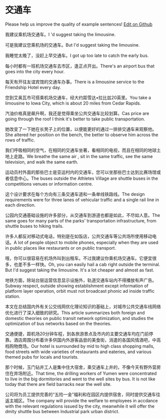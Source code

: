 # 交通车

Please help us improve the quality of example sentences! [Edit on Github](https://github.com/jiyushe/jiyu-example-sentence-source/blob/main/chinese/jiaotongche.md)

<p><span class="chinese">我建议乘机场交通车。</span><span class="english">I 'd suggest taking the limousine.</span></p>

<p><span class="chinese">可是我建议您乘机场的交通车。</span><span class="english">But I'd suggest taking the limousine.</span></p>

<p><span class="chinese">我睡觉太晚了，没赶上早交通车。</span><span class="english">I got up too late to catch the early bus.</span></p>

<p><span class="chinese">每小时都有一班机场交通车去市区，逢正点开出。</span><span class="english">There's an airport bus that goes into the city every hour.</span></p>

<p><span class="chinese">每天有开往友谊宾馆的交通车办事。</span><span class="english">There is a limousine service to the Friendship Hotel every day.</span></p>

<p><span class="chinese">您到艾奥瓦市可搭乘机场交通车，经大约距雪达•拉比兹20英里。</span><span class="english">You take a limousine to Iowa City, which is about 20 miles from Cedar Rapids.</span></p>

<p><span class="chinese">汽油价格真是飙升啊，我还是觉得乘坐公共交通车比较划算。</span><span class="english">Cas price are going through the roof I think it's better to take public transportation.</span></p>

<p><span class="chinese">她改变了一下她在长凳子上的位置，以便能更好的通过一排排交通车来观察他。</span><span class="english">She altered her position on the bench, the better to observe him across the rows of traffic.</span></p>

<p><span class="chinese">我们呼吸相同的空气，在相同的交通车坐著，看相同的电视，而且在相同的地球土地上走路。</span><span class="english">We breathe the same air , sit in the same traffic, see the same television, and walk the same earth.</span></p>

<p><span class="chinese">运动员村外面的那些巴士是亚运村内的交通车，您可以坐那些巴士达到比赛场馆或者信息中心。</span><span class="english">The buses outside the Athletes Village are shuttle buses in the competitions venues or information centre.</span></p>

<p><span class="chinese">这个设计要求在每个方向有三条交通车道和一条单线铁路线。</span><span class="english">The design requirements were for three lanes of vehicular traffic and a single rail line in each direction.</span></p>

<p><span class="chinese">公园内交通基础设施的许多部分，从交通车到游道也都是如此，不尽如人意。</span><span class="english">The same goes for many parts of the parks' transportation infrastructure, from shuttle buses to hiking trails.</span></p>

<p><span class="chinese">许多人都反对移动式电话，特别是在如饭店，公共交通车等公共场所使用移动电话。</span><span class="english">A lot of people object to mobile phones, especially when they are used in public places like restaurants or on public transport.</span></p>

<p><span class="chinese">哦，你可以很容易在机场外叫到出租车。不过我建议你乘机场交通车。它便宜很多，也差不多一样快。</span><span class="english">Oh, you can easily hail a cab right outside the terminal. But I'd suggest taking the limousine. It's a lot cheaper and almost as fast.</span></p>

<p><span class="chinese">地铁方面，除站台层运营信息显示设施外，轨道交通车站内不得播放有声广告。</span><span class="english">Subway respect, outside showing establishment except information of platform layer operation, orbit must not broadcast phonic ad inside traffic station.</span></p>

<p><span class="chinese">本文在总结国内外有关公交线网优化理论知识的基础上，对城市公共交通车线网络优化进行了深入细致的研究。</span><span class="english">This article summarizes both foreign and domestic theories on public transit network optimization, and studies the optimization of bus networks based on the theories.</span></p>

<p><span class="chinese">交通便捷，距机场20分钟车程，到各旅游景点及市内的主要交通车均在门前停靠。酒店周围分布着许多供国内外游客品尝的美食街，消遣的各国风情酒吧，中高档购物商场。</span><span class="english">Our hotel is surrounded by mid to high class shopping malls, food streets with wide varieties of restaurants and eateries, and various themed pubs for locals and tourists.</span></p>

<p><span class="chinese">那个时候，玉门钻井工人是集中住大宿舍，乘交通车上井的，不像今天有野外营房住在井场附近。</span><span class="english">That time, the drilling workers of Yumen were concentrated to live in the big dormitories and went to the well sites by bus. It is not like today that there are field barracks near the well site.</span></p>

<p><span class="chinese">公司将为员工提供完善的“五险一金”福利和在园区内提供宿舍，同时提供交通车往返主城区。</span><span class="english">The company will provide the welfare to employees in accdance with the relevant regulations issued by the city, meanwhile it will offer the dmity shuttle bus between Industrial park urban district.</span></p>

